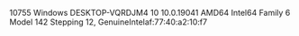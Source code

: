 10755 Windows DESKTOP-VQRDJM4 10 10.0.19041 AMD64 Intel64 Family 6 Model 142 Stepping 12, GenuineIntelaf:77:40:a2:10:f7